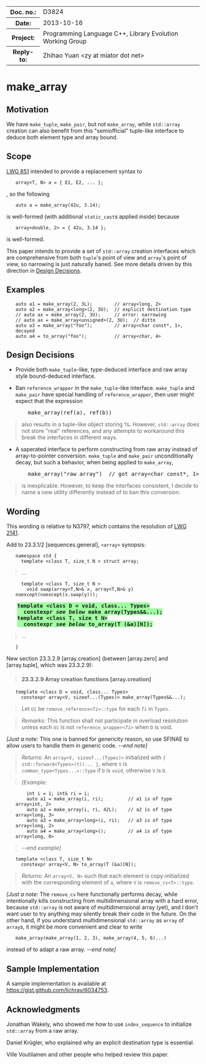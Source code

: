 <!-- maruku -o make_array.html make_array.md -->

<style type="text/css">
pre code { display: block; margin-left: 2em; }
div { display: block; margin-left: 2em; }
ins { text-decoration: none; font-weight: bold; background-color: #A0FFA0 }
del { text-decoration: line-through; background-color: #FFA0A0 }
</style>

<table><tbody>
<tr><th>Doc. no.:</th>	<td>D3824</td></tr>
<tr><th>Date:</th>	<td>2013-10-16</td></tr>
<tr><th>Project:</th>	<td>Programming Language C++, Library Evolution Working Group</td></tr>
<tr><th>Reply-to:</th>	<td>Zhihao Yuan &lt;zy at miator dot net&gt;</td></tr>
</tbody></table>

# make_array

## Motivation

We have `make_tuple`, `make_pair`, but not `make_array`, while `std::array`
creation can also benefit from this "semiofficial" tuple-like interface to
deduce both element type and array bound.

## Scope

[LWG 851](http://cplusplus.github.io/LWG/lwg-closed.html#851) intended
to provide a replacement syntax to

    array<T, N> a = { E1, E2, ... };

, so the following

    auto a = make_array(42u, 3.14);

is well-formed (with additional `static_cast`s applied inside) because

    array<double, 2> = { 42u, 3.14 };

is well-formed.

This paper intends to provide a set of `std::array` creation interfaces
which are
comprehensive from both `tuple`'s point of view and `array`'s point of
view, so narrowing is just naturally baned.  See more details
driven by this direction in [Design Decisions](#design_decisions).

## Examples

    auto a1 = make_array(2, 3L);        // array<long, 2>
    auto a2 = make_array<long>(2, 3U);  // explicit destination type
    // auto ax = make_array(2, 3U);     // error: narrowing
    // auto ax = make_array<unsigned>(2, 3U);  // ditto
    auto a3 = make_array("foo");        // array<char const*, 1>, decayed
    auto a4 = to_array("foo");          // array<char, 4>

## Design Decisions

- Provide both `make_tuple`-like, type-deduced interface and raw array
  style bound-deduced interface.

- Ban `reference_wrapper` in the `make_tuple`-like interface.  `make_tuple`
  and `make_pair` have special handling
  of `reference_wrapper`, then user might expect that the expression

<div><div><tt>make_array(ref(a), ref(b))</tt></div></div>

> also results in a tuple-like object storing `T&`.  However, `std::array`
> does not store "real" references, and any attempts to workaround this
> break the interfaces in different ways.

- A saperated interface to perform constructing from raw array instead of
  array-to-pointer conversion.  `make_tuple` and `make_pair`
  unconditionally decay, but such a behavior, when being applied to
  `make_array`,

<div><div><tt>make_array("raw array")&nbsp;
// got array&lt;char const&#42;, 1&gt;</tt></div></div>

> is inexplicable.  However, to keep the interfaces consistent, I decide
> to name a new utility differently instead of to ban this conversion.

## Wording

This wording is relative to N3797, which contains
the resolution of
[LWG 2141](http://cplusplus.github.io/LWG/lwg-defects.html#2141).

Add to 23.3.1/2 &#91;sequences.general&#93;, `<array>` synopsis:

    namespace std {
      template <class T, size_t N > struct array;
> ...

      template <class T, size_t N >
        void swap(array<T,N>& x, array<T,N>& y) noexcept(noexcept(x.swap(y)));
<div><ins>
<tt>template &lt;class D = void, class... Types&gt;</tt></br>
<tt>&nbsp;&nbsp;constexpr <i>see below</i> make_array(Types&amp;&amp;...);</tt></br>
<tt>template &lt;class T, size_t N&gt;</tt></br>
<tt>&nbsp;&nbsp;constexpr <i>see below</i> to_array(T (&amp;a)&#91;N&#93;);</tt></br>
</ins></div>

> ...

    }

New section 23.3.2.9 &#91;array.creation&#93; (between &#91;array.zero&#93;
and &#91;array.tuple&#93;, which was 23.3.2.9):

> #### 23.3.2.9 Array creation functions &#91;array.creation&#93;

    template <class D = void, class... Types>
      constexpr array<V, sizeof...(Types)> make_array(Types&&...);

> Let _`Ui`_ be `remove_reference<`_`Ti`_`>::type` for each _`Ti`_ in `Types`.

> *Remarks:* This function shall not participate in overload resolution
> unless each _`Ui`_ is not `reference_wrapper<`_`Ti`_`>` when `D` is void.

*\[Just a note:* This one is banned for genericity reason, so
use SFINAE to allow users to handle them in generic code.  *--end note\]*

> *Returns:* An `array<V, sizeof...(Types)>` initialized with
> `{ std::forward<Types>(t))... }`,
> where `V` is `common_type<Types...>::type` if `D` is `void`, otherwise `V`
> is `D`.

> *\[Example:*

        int i = 1; int& ri = i;
        auto a1 = make_array(i, ri);         // a1 is of type array<int, 2>
        auto a2 = make_array(i, ri, 42L);    // a2 is of type array<long, 3>
        auto a3 = make_array<long>(i, ri);   // a3 is of type array<long, 2>
        auto a4 = make_array<long>();        // a4 is of type array<long, 0>

> *--end example\]*

    template <class T, size_t N>
      constexpr array<V, N> to_array(T (&a)[N]);

> *Returns:* An `array<V, N>` such that each element is copy-initialized
> with the corresponding element of `a`, where `V` is `remove_cv<T>::type`.

*\[Just a note:* The `remove_cv` here functionally performs decay, while
intentionally kills constructing from multidimensional array with a hard
error, because `std::array` is not aware of multidimensional array (yet), and
I don't want user to try anything may silently break their code in the future.
On the other hand, if you understand multidimensional `std::array` as `array`
of `array`s, it might be more convenient and clear to write

    make_array(make_array(1, 2, 3), make_array(4, 5, 6)...)

instead of to adapt a raw array.
*--end note\]*

## Sample Implementation

A sample implementation is available at
<https://gist.github.com/lichray/6034753>.

## Acknowledgments

Jonathan Wakely, who showed me how to use `index_sequence` to initialize
`std::array` from a raw array.

Daniel Krügler, who explained why an explicit destination type is essential.

Ville Voutilainen and other people who helped review this paper.

